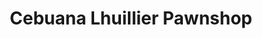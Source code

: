 ---
title: "Cebuana Lhuillier Pawnshop"
url: /las-pinas/cebuana-lhuillier-pawnshop-alabang-zapote-road/
shop: Leiher
---